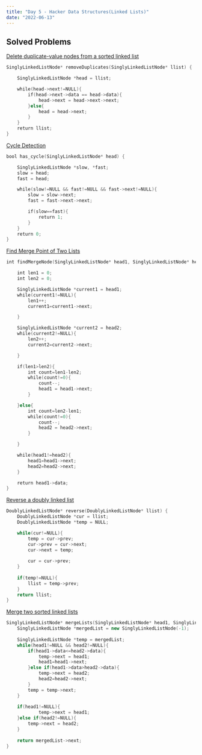 ```yaml
---
title: "Day 5 - Hacker Data Structures(Linked Lists)"
date: "2022-06-13"
---
```

## Solved Problems
[Delete duplicate-value nodes from a sorted linked list](https://www.hackerrank.com/challenges/delete-duplicate-value-nodes-from-a-sorted-linked-list/problem)

```cpp
SinglyLinkedListNode* removeDuplicates(SinglyLinkedListNode* llist) {

    SinglyLinkedListNode *head = llist;

    while(head->next!=NULL){
        if(head->next->data == head->data){
            head->next = head->next->next;
        }else{
            head = head->next;  
        }
    }
    return llist;
}
```

[Cycle Detection](https://www.hackerrank.com/challenges/detect-whether-a-linked-list-contains-a-cycle/problem)

```cpp
bool has_cycle(SinglyLinkedListNode* head) {

    SinglyLinkedListNode *slow, *fast;
    slow = head;
    fast = head;

    while(slow!=NULL && fast!=NULL && fast->next!=NULL){
        slow = slow->next;
        fast = fast->next->next;

        if(slow==fast){
            return 1;
        }
    }
    return 0;
}
```

[Find Merge Point of Two Lists](https://www.hackerrank.com/challenges/find-the-merge-point-of-two-joined-linked-lists/problem)

```cpp
int findMergeNode(SinglyLinkedListNode* head1, SinglyLinkedListNode* head2) {

    int len1 = 0;
    int len2 = 0;

    SinglyLinkedListNode *current1 = head1;
    while(current1!=NULL){
        len1++;
        current1=current1->next;

    }

    SinglyLinkedListNode *current2 = head2;
    while(current2!=NULL){
        len2++;
        current2=current2->next;

    }

    if(len1>len2){
        int count=len1-len2;
        while(count!=0){
            count--;
            head1 = head1->next;
        }

    }else{
        int count=len2-len1;
        while(count!=0){
            count--;
            head2 = head2->next;
        }

    }

    while(head1!=head2){
        head1=head1->next;
        head2=head2->next;
    }

    return head1->data;
}
```

[Reverse a doubly linked list](https://www.hackerrank.com/challenges/reverse-a-doubly-linked-list/problem)

```cpp
DoublyLinkedListNode* reverse(DoublyLinkedListNode* llist) {
    DoublyLinkedListNode *cur = llist;
    DoublyLinkedListNode *temp = NULL;

    while(cur!=NULL){
        temp = cur->prev;
        cur->prev = cur->next;
        cur->next = temp;
        
        cur = cur->prev;
    }
    
    if(temp!=NULL){
        llist = temp->prev;
    }
    return llist;
}
```

[Merge two sorted linked lists](https://www.hackerrank.com/challenges/merge-two-sorted-linked-lists/problem?isFullScreen=true)

```cpp
SinglyLinkedListNode* mergeLists(SinglyLinkedListNode* head1, SinglyLinkedListNode* head2) {
    SinglyLinkedListNode *mergedList = new SinglyLinkedListNode(-1);
    
    SinglyLinkedListNode *temp = mergedList;
    while(head1!=NULL && head2!=NULL){
        if(head1->data<=head2->data){
            temp->next = head1;
            head1=head1->next;
        }else if(head1->data>head2->data){
            temp->next = head2;
            head2=head2->next;
        }
        temp = temp->next;
    }
    
    if(head1!=NULL){
            temp->next = head1;
    }else if(head2!=NULL){
        temp->next = head2;
    }
    
    return mergedList->next;
}
```
